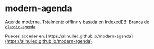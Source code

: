 # modern-agenda

Agenda moderna. Totalmente offline y basada en IndexedDB. Branca de [`classic-agenda`](https://github.com/allnulled/classic-agenda).

Puedes acceder en: [https://allnulled.github.io/modern-agenda](https://allnulled.github.io/modern-agenda).